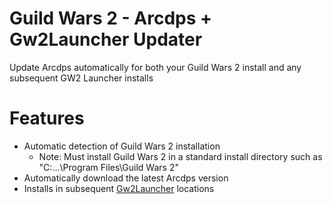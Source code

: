 # Guild Wars 2 - Arcdps + Gw2Launcher Updater
Update Arcdps automatically for both your Guild Wars 2 install and any subsequent GW2 Launcher installs

# Features
- Automatic detection of Guild Wars 2 installation
  - Note: Must install Guild Wars 2 in a standard install directory such as "C:\...\Program Files\Guild Wars 2"
- Automatically download the latest Arcdps version
- Installs in subsequent [Gw2Launcher](https://github.com/Healix/Gw2Launcher) locations
